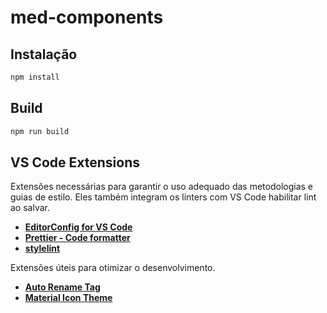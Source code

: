 # med-components

## Instalação

```bash
npm install
```

## Build

```bash
npm run build
```

## VS Code Extensions

Extensões necessárias para garantir o uso adequado das metodologias e guias de estilo. Eles também integram os linters com VS Code habilitar lint ao salvar.

- **[EditorConfig for VS Code](https://marketplace.visualstudio.com/items?itemName=EditorConfig.EditorConfig)**
- **[Prettier - Code formatter](https://marketplace.visualstudio.com/items?itemName=esbenp.prettier-vscode)**
- **[stylelint](https://marketplace.visualstudio.com/items?itemName=stylelint.vscode-stylelint)**

Extensões úteis para otimizar o desenvolvimento.

- **[Auto Rename Tag](https://marketplace.visualstudio.com/items?itemName=formulahendry.auto-rename-tag)**
- **[Material Icon Theme](https://marketplace.visualstudio.com/items?itemName=PKief.material-icon-theme)**